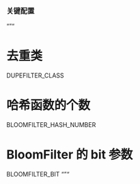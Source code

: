 ### 关键配置
“”“
# 去重类
DUPEFILTER_CLASS
# 哈希函数的个数
BLOOMFILTER_HASH_NUMBER
# BloomFilter 的 bit 参数
BLOOMFILTER_BIT
“”“
